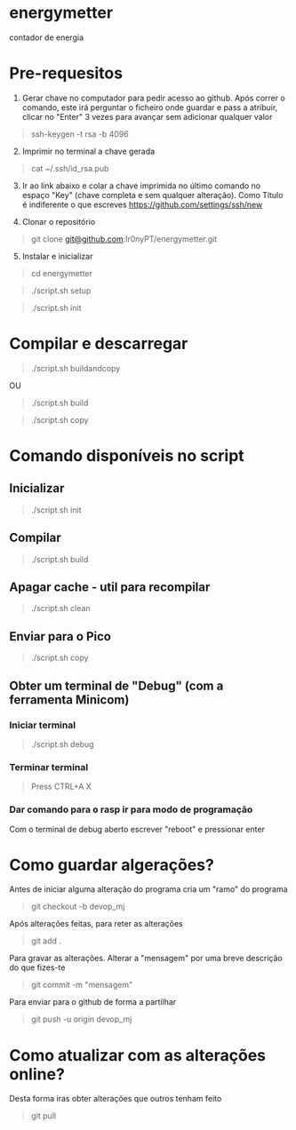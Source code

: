 # energymetter
contador de energia

# Pre-requesitos
1. Gerar chave no computador para pedir acesso ao github. Após correr o comando, este irá perguntar o ficheiro onde guardar e pass a atribuir, clicar no "Enter" 3 vezes para avançar sem adicionar qualquer valor
> ssh-keygen -t rsa -b 4096

2. Imprimir no terminal a chave gerada
> cat ~/.ssh/id_rsa.pub 

3. Ir ao link abaixo e colar a chave imprimida no último comando no espaço "Key" (chave completa e sem qualquer alteração). Como Título é indiferente o que escreves
https://github.com/settings/ssh/new

4. Clonar o repositório
> git clone git@github.com:Ir0nyPT/energymetter.git

5. Instalar e inicializar 
> cd energymetter

> ./script.sh setup

> ./script.sh init

# Compilar e descarregar
> ./script.sh buildandcopy

OU 

> ./script.sh build

> ./script.sh copy


# Comando disponíveis no script

## Inicializar
> ./script.sh init

## Compilar
> ./script.sh build

## Apagar cache - util para recompilar
> ./script.sh clean

## Enviar para o Pico
> ./script.sh copy

## Obter um terminal de "Debug" (com a ferramenta Minicom)
### Iniciar terminal
> ./script.sh debug
### Terminar terminal
> Press CTRL+A X
### Dar comando para o rasp ir para modo de programação
Com o terminal de debug aberto escrever "reboot" e pressionar enter



# Como guardar algerações?
Antes de iniciar alguma alteração do programa cria um "ramo" do programa
> git checkout -b devop_mj

Após alterações feitas, para reter as alterações
> git add .

Para gravar as alterações. Alterar a "mensagem" por uma breve descrição do que fizes-te
> git commit -m "mensagem"

Para enviar para o github de forma a partilhar
> git push -u origin devop_mj

# Como atualizar com as alterações online?
Desta forma iras obter alterações que outros tenham feito
> git pull 